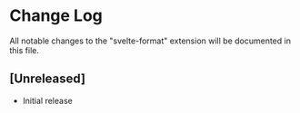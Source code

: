 # Change Log

All notable changes to the "svelte-format" extension will be documented in this file.



## [Unreleased]

- Initial release